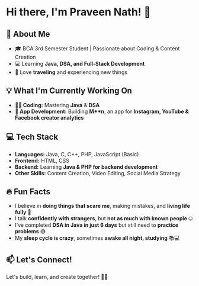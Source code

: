 # Hi there, I'm Praveen Nath! 👋

## 🚀 About Me

- 🎓 BCA 3rd Semester Student | Passionate about Coding & Content Creation
- 💻 Learning **Java, DSA, and Full-Stack Development**
- 🎒 Love **traveling** and experiencing new things

## 💡 What I'm Currently Working On

- **👨‍💻 Coding:** Mastering **Java** & **DSA**
- **📱 App Development:** Building **M\*\*n**, an app for **Instagram, YouTube & Facebook creator analytics**



## 💻 Tech Stack

- **Languages:** Java, C, C++, PHP, JavaScript (Basic)
- **Frontend:** HTML, CSS
- **Backend:** Learning **Java & PHP for backend development**
- **Other Skills:** Content Creation, Video Editing, Social Media Strategy

## 🔥 Fun Facts

- I believe in **doing things that scare me**, making mistakes, and **living life fully** 🌟
- I talk **confidently with strangers**, but **not as much with known people** 🤐
- I’ve completed **DSA in Java in just 6 days** but still need to **practice problems** 😅
- My **sleep cycle is crazy**, sometimes **awake all night, studying** 📚💻

## 📫 Let's Connect!

Let's build, learn, and create together! 🚀✨

